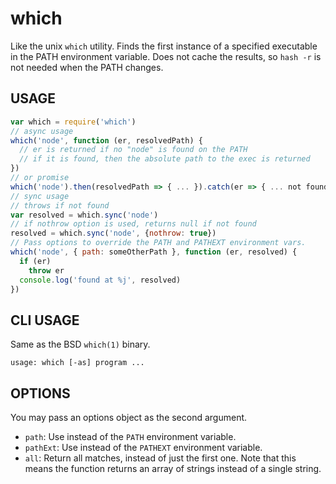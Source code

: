 # which
Like the unix `which` utility.
Finds the first instance of a specified executable in the PATH
environment variable.  Does not cache the results, so `hash -r` is not
needed when the PATH changes.
## USAGE
```javascript
var which = require('which')
// async usage
which('node', function (er, resolvedPath) {
  // er is returned if no "node" is found on the PATH
  // if it is found, then the absolute path to the exec is returned
})
// or promise
which('node').then(resolvedPath => { ... }).catch(er => { ... not found ... })
// sync usage
// throws if not found
var resolved = which.sync('node')
// if nothrow option is used, returns null if not found
resolved = which.sync('node', {nothrow: true})
// Pass options to override the PATH and PATHEXT environment vars.
which('node', { path: someOtherPath }, function (er, resolved) {
  if (er)
    throw er
  console.log('found at %j', resolved)
})
```
## CLI USAGE
Same as the BSD `which(1)` binary.
```
usage: which [-as] program ...
```
## OPTIONS
You may pass an options object as the second argument.
- `path`: Use instead of the `PATH` environment variable.
- `pathExt`: Use instead of the `PATHEXT` environment variable.
- `all`: Return all matches, instead of just the first one.  Note that
  this means the function returns an array of strings instead of a
  single string.
